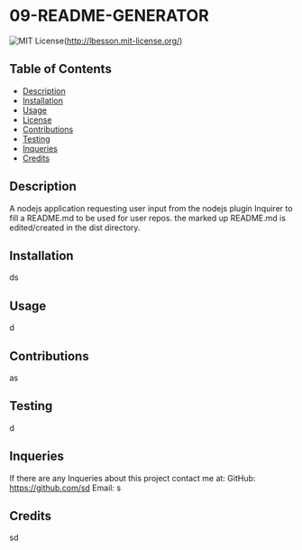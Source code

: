 # 09-README-GENERATOR

![MIT License](https://img.shields.io/badge/License-MIT-brightgreen)(http://lbesson.mit-license.org/)

  ## Table of Contents
  * [Description](#description)
  * [Installation](#installation)
  * [Usage](#usage)
  * [License](#licensing)
  * [Contributions](#contribution)
  * [Testing](#testing)
  * [Inqueries](#inquerie)
  * [Credits](#credit)

  ## Description
  A nodejs application requesting user input from the nodejs plugin Inquirer to fill a README.md to be used for user repos. the marked up README.md is edited/created in the dist directory.

  ## Installation
  ds

  ## Usage
  d

  

  ## Contributions
  as

  ## Testing
  d

  ## Inqueries
  If there are any Inqueries about this project contact me at:
  GitHub: https://github.com/sd
  Email: s

  ## Credits
  sd
